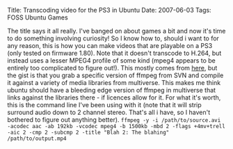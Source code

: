 Title: Transcoding video for the PS3 in Ubuntu
Date: 2007-06-03
Tags: FOSS Ubuntu Games

The title says it all really. I've banged on about games a bit and now it's time to do something involving curiosity!
So I know how to, should i want to for any reason, this is how you can make videos that are playable on a PS3 (only tested on firmware 1.80). Note that it doesn't transcode to H.264, but instead uses a lesser MPEG4 profile of some kind (mpeg4 appears to be entirely too complicated to figure out!).
This mostly comes from [here](http://po-ru.com/diary/bleeding-edge-ffmpeg-on-ubuntu-feisty/), but the gist is that you grab a specific version of ffmpeg from SVN and compile it against a variety of media libraries from multiverse. This makes me think ubuntu should have a bleeding edge version of ffmpeg in multiverse that links against the libraries there - if licences allow for it.
For what it's worth, this is the command line I've been using with it (note that it will strip surround audio down to 2 channel stereo. That's all i have, so I haven't bothered to figure out anything better).
`ffmpeg -y -i /path/to/source.avi -acodec aac -ab 192kb -vcodec mpeg4 -b 1500kb -mbd 2 -flags +4mv+trell -aic 2 -cmp 2 -subcmp 2 -title "Blah 2: The blahing" /path/to/output.mp4`
